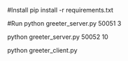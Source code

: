 #Install
pip install -r requirements.txt

#Run
python greeter_server.py 50051 3

python greeter_server.py 50052 10

python greeter_client.py
